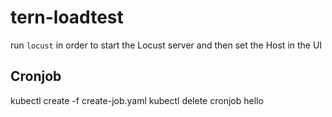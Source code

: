# tern-loadtest
run `locust` in order to start the Locust server and then set the Host in the UI    

## Cronjob

kubectl create -f create-job.yaml
kubectl delete cronjob hello
